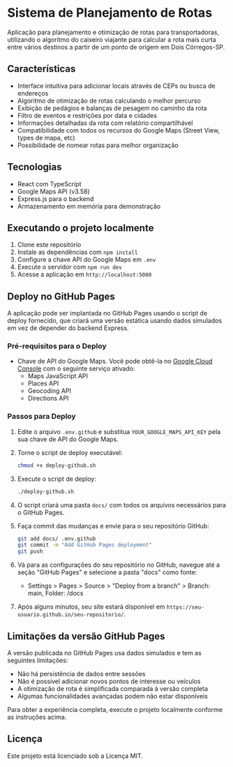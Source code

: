 # Sistema de Planejamento de Rotas

Aplicação para planejamento e otimização de rotas para transportadoras, utilizando o algoritmo do caixeiro viajante para calcular a rota mais curta entre vários destinos a partir de um ponto de origem em Dois Córregos-SP.

## Características

- Interface intuitiva para adicionar locais através de CEPs ou busca de endereços
- Algoritmo de otimização de rotas calculando o melhor percurso
- Exibição de pedágios e balanças de pesagem no caminho da rota
- Filtro de eventos e restrições por data e cidades
- Informações detalhadas da rota com relatório compartilhável
- Compatibilidade com todos os recursos do Google Maps (Street View, types de mapa, etc)
- Possibilidade de nomear rotas para melhor organização

## Tecnologias

- React com TypeScript
- Google Maps API (v3.58)
- Express.js para o backend
- Armazenamento em memória para demonstração

## Executando o projeto localmente

1. Clone este repositório
2. Instale as dependências com `npm install`
3. Configure a chave API do Google Maps em `.env`
4. Execute o servidor com `npm run dev`
5. Acesse a aplicação em `http://localhost:5000`

## Deploy no GitHub Pages

A aplicação pode ser implantada no GitHub Pages usando o script de deploy fornecido, que criará uma versão estática usando dados simulados em vez de depender do backend Express.

### Pré-requisitos para o Deploy

- Chave de API do Google Maps. Você pode obtê-la no [Google Cloud Console](https://console.cloud.google.com/) com o seguinte serviço ativado:
  - Maps JavaScript API
  - Places API
  - Geocoding API
  - Directions API

### Passos para Deploy

1. Edite o arquivo `.env.github` e substitua `YOUR_GOOGLE_MAPS_API_KEY` pela sua chave de API do Google Maps.

2. Torne o script de deploy executável:
   ```bash
   chmod +x deploy-github.sh
   ```

3. Execute o script de deploy:
   ```bash
   ./deploy-github.sh
   ```

4. O script criará uma pasta `docs/` com todos os arquivos necessários para o GitHub Pages.

5. Faça commit das mudanças e envie para o seu repositório GitHub:
   ```bash
   git add docs/ .env.github
   git commit -m "Add GitHub Pages deployment"
   git push
   ```

6. Vá para as configurações do seu repositório no GitHub, navegue até a seção "GitHub Pages" e selecione a pasta "docs" como fonte:
   - Settings > Pages > Source > "Deploy from a branch" > Branch: main, Folder: /docs

7. Após alguns minutos, seu site estará disponível em `https://seu-usuario.github.io/seu-repositorio/`.

## Limitações da versão GitHub Pages

A versão publicada no GitHub Pages usa dados simulados e tem as seguintes limitações:

- Não há persistência de dados entre sessões
- Não é possível adicionar novos pontos de interesse ou veículos
- A otimização de rota é simplificada comparada à versão completa
- Algumas funcionalidades avançadas podem não estar disponíveis

Para obter a experiência completa, execute o projeto localmente conforme as instruções acima.

## Licença

Este projeto está licenciado sob a Licença MIT.
